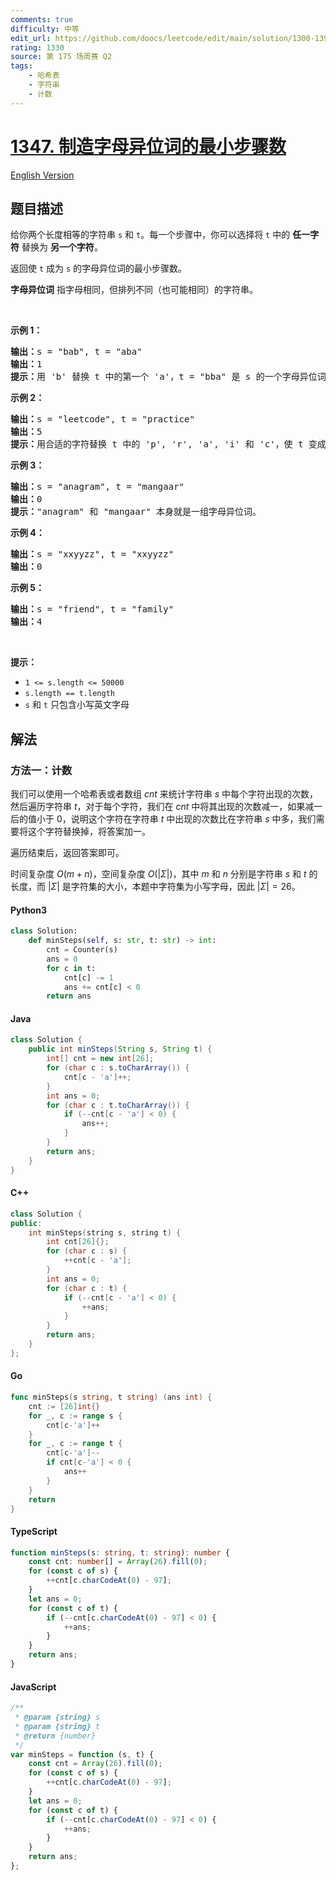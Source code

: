 ```yaml
---
comments: true
difficulty: 中等
edit_url: https://github.com/doocs/leetcode/edit/main/solution/1300-1399/1347.Minimum%20Number%20of%20Steps%20to%20Make%20Two%20Strings%20Anagram/README.md
rating: 1330
source: 第 175 场周赛 Q2
tags:
    - 哈希表
    - 字符串
    - 计数
---
```


<!-- problem:start -->

# [1347. 制造字母异位词的最小步骤数](https://leetcode.cn/problems/minimum-number-of-steps-to-make-two-strings-anagram)

[English Version](/solution/1300-1399/1347.Minimum%20Number%20of%20Steps%20to%20Make%20Two%20Strings%20Anagram/README_EN.md)

## 题目描述

<!-- description:start -->

<p>给你两个长度相等的字符串&nbsp;<code>s</code> 和 <code>t</code>。每一个步骤中，你可以选择将&nbsp;<code>t</code>&nbsp;中的 <strong>任一字符</strong> 替换为 <strong>另一个字符</strong>。</p>

<p>返回使&nbsp;<code>t</code>&nbsp;成为&nbsp;<code>s</code>&nbsp;的字母异位词的最小步骤数。</p>

<p><strong>字母异位词</strong> 指字母相同，但排列不同（也可能相同）的字符串。</p>

<p>&nbsp;</p>

<p><strong>示例 1：</strong></p>

<pre><strong>输出：</strong>s = &quot;bab&quot;, t = &quot;aba&quot;
<strong>输出：</strong>1
<strong>提示：</strong>用 &#39;b&#39; 替换 t 中的第一个 &#39;a&#39;，t = &quot;bba&quot; 是 s 的一个字母异位词。
</pre>

<p><strong>示例 2：</strong></p>

<pre><strong>输出：</strong>s = &quot;leetcode&quot;, t = &quot;practice&quot;
<strong>输出：</strong>5
<strong>提示：</strong>用合适的字符替换 t 中的 &#39;p&#39;, &#39;r&#39;, &#39;a&#39;, &#39;i&#39; 和 &#39;c&#39;，使 t 变成 s 的字母异位词。
</pre>

<p><strong>示例 3：</strong></p>

<pre><strong>输出：</strong>s = &quot;anagram&quot;, t = &quot;mangaar&quot;
<strong>输出：</strong>0
<strong>提示：</strong>&quot;anagram&quot; 和 &quot;mangaar&quot; 本身就是一组字母异位词。 
</pre>

<p><strong>示例 4：</strong></p>

<pre><strong>输出：</strong>s = &quot;xxyyzz&quot;, t = &quot;xxyyzz&quot;
<strong>输出：</strong>0
</pre>

<p><strong>示例 5：</strong></p>

<pre><strong>输出：</strong>s = &quot;friend&quot;, t = &quot;family&quot;
<strong>输出：</strong>4
</pre>

<p>&nbsp;</p>

<p><strong>提示：</strong></p>

<ul>
	<li><code>1 &lt;= s.length &lt;= 50000</code></li>
	<li><code>s.length == t.length</code></li>
	<li><code>s</code> 和 <code>t</code>&nbsp;只包含小写英文字母</li>
</ul>

<!-- description:end -->

## 解法

<!-- solution:start -->

### 方法一：计数

我们可以使用一个哈希表或者数组 $\textit{cnt}$ 来统计字符串 $\textit{s}$ 中每个字符出现的次数，然后遍历字符串 $\textit{t}$，对于每个字符，我们在 $\textit{cnt}$ 中将其出现的次数减一，如果减一后的值小于 $0$，说明这个字符在字符串 $\textit{t}$ 中出现的次数比在字符串 $\textit{s}$ 中多，我们需要将这个字符替换掉，将答案加一。

遍历结束后，返回答案即可。

时间复杂度 $O(m + n)$，空间复杂度 $O(|\Sigma|)$，其中 $m$ 和 $n$ 分别是字符串 $\textit{s}$ 和 $\textit{t}$ 的长度，而 $|\Sigma|$ 是字符集的大小，本题中字符集为小写字母，因此 $|\Sigma| = 26$。

#### Python3

```python
class Solution:
    def minSteps(self, s: str, t: str) -> int:
        cnt = Counter(s)
        ans = 0
        for c in t:
            cnt[c] -= 1
            ans += cnt[c] < 0
        return ans
```

#### Java

```java
class Solution {
    public int minSteps(String s, String t) {
        int[] cnt = new int[26];
        for (char c : s.toCharArray()) {
            cnt[c - 'a']++;
        }
        int ans = 0;
        for (char c : t.toCharArray()) {
            if (--cnt[c - 'a'] < 0) {
                ans++;
            }
        }
        return ans;
    }
}
```

#### C++

```cpp
class Solution {
public:
    int minSteps(string s, string t) {
        int cnt[26]{};
        for (char c : s) {
            ++cnt[c - 'a'];
        }
        int ans = 0;
        for (char c : t) {
            if (--cnt[c - 'a'] < 0) {
                ++ans;
            }
        }
        return ans;
    }
};
```

#### Go

```go
func minSteps(s string, t string) (ans int) {
	cnt := [26]int{}
	for _, c := range s {
		cnt[c-'a']++
	}
	for _, c := range t {
		cnt[c-'a']--
		if cnt[c-'a'] < 0 {
			ans++
		}
	}
	return
}
```

#### TypeScript

```ts
function minSteps(s: string, t: string): number {
    const cnt: number[] = Array(26).fill(0);
    for (const c of s) {
        ++cnt[c.charCodeAt(0) - 97];
    }
    let ans = 0;
    for (const c of t) {
        if (--cnt[c.charCodeAt(0) - 97] < 0) {
            ++ans;
        }
    }
    return ans;
}
```

#### JavaScript

```js
/**
 * @param {string} s
 * @param {string} t
 * @return {number}
 */
var minSteps = function (s, t) {
    const cnt = Array(26).fill(0);
    for (const c of s) {
        ++cnt[c.charCodeAt(0) - 97];
    }
    let ans = 0;
    for (const c of t) {
        if (--cnt[c.charCodeAt(0) - 97] < 0) {
            ++ans;
        }
    }
    return ans;
};
```

<!-- tabs:end -->

<!-- solution:end -->

<!-- problem:end -->
